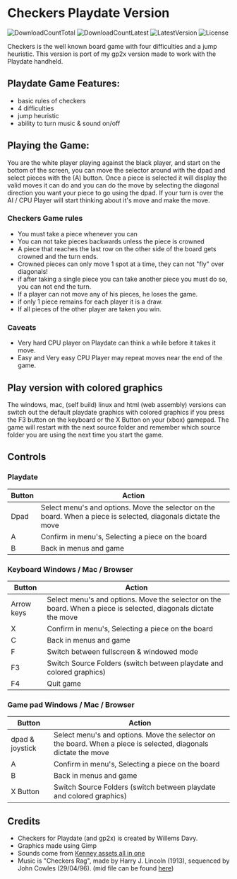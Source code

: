 # Checkers Playdate Version
![DownloadCountTotal](https://img.shields.io/github/downloads/joyrider3774/checkers_playdate/total?label=total%20downloads&style=plastic) ![DownloadCountLatest](https://img.shields.io/github/downloads/joyrider3774/checkers_playdate/latest/total?style=plastic) ![LatestVersion](https://img.shields.io/github/v/tag/joyrider3774/checkers_playdate?label=Latest%20version&style=plastic) ![License](https://img.shields.io/github/license/joyrider3774/checkers_playdate?style=plastic)

Checkers is the well known board game with four difficulties and a jump heuristic. 
This version is port of my gp2x version made to work with the Playdate handheld.


## Playdate Game Features:
- basic rules of checkers
- 4 difficulties
- jump heuristic
- ability to turn music & sound on/off

## Playing the Game:
You are the white player playing against the black player, and start on the bottom of the screen, you can move the selector around with the dpad and select pieces with the (A) button. 
Once a piece is selected it will display the valid moves it can do and you can do the move by selecting the diagonal direction you want your piece to go using the dpad.
If your turn is over the AI / CPU Player will start thinking about it's move and make the move.

### Checkers Game rules
- You must take a piece whenever you can
- You can not take pieces backwards unless the piece is crowned
- A piece that reaches the last row on the other side of the board gets crowned and the turn ends.
- Crowned pieces can only move 1 spot at a time, they can not "fly" over diagonals!
- if after taking a single piece you can take another piece you must do so, you can not end the turn.
- If a player can not move any of his pieces, he loses the game.
- if only 1 piece remains for each player it is a draw.
- If all pieces of the other player are taken you win.


### Caveats
- Very hard CPU player on Playdate can think a while before it takes it move.
- Easy and Very easy CPU Player may repeat moves near the end of the game.


## Play version with colored graphics
The windows, mac, (self build) linux and html (web assembly) versions can switch out the default playdate graphics with colored graphics if you press the F3 button on the keyboard or the X Button on your (xbox) gamepad. 
The game will restart with the next source folder and remember which source folder you are using the next time you start the game.


## Controls

### Playdate 
| Button | Action |
| ------ | ------ |
| Dpad | Select menu's and options. Move the selector on the board. When a piece is selected, diagonals dictate the move |
| A | Confirm in menu's, Selecting a piece on the board|
| B | Back in menus and game |

### Keyboard Windows / Mac / Browser
| Button | Action |
| ------ | ------ |
| Arrow keys | Select menu's and options. Move the selector on the board. When a piece is selected, diagonals dictate the move |
| X | Confirm in menu's, Selecting a piece on the board|
| C | Back in menus and game |
| F | Switch between fullscreen & windowed mode |
| F3 | Switch Source Folders (switch between playdate and colored graphics) |
| F4 | Quit game |

### Game pad Windows / Mac / Browser
| Button | Action |
| ------ | ------ |
| dpad & joystick | Select menu's and options. Move the selector on the board. When a piece is selected, diagonals dictate the move |
| A | Confirm in menu's, Selecting a piece on the board|
| B | Back in menus and game |
| X Button | Switch Source Folders (switch between playdate and colored graphics) |

## Credits
- Checkers for Playdate (and gp2x) is created by Willems Davy.
- Graphics made using Gimp
- Sounds come from [Kenney assets all in one](https://kenney.itch.io/kenney-game-assets)
- Music is "Checkers Rag", made by Harry J. Lincoln (1913), sequenced by John Cowles (29/04/96). (mid file can be found [here](https://web.archive.org/web/20070124193733/http://primeshop.com/midlist3.htm))
